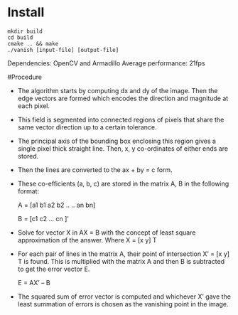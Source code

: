 # Install

```
mkdir build
cd build
cmake .. && make
./vanish [input-file] [output-file]
```

Dependencies: OpenCV and Armadillo
Average performance: 21fps

#Procedure
* The algorithm starts by computing dx and dy of the image.
Then the edge vectors are formed which encodes the direction
and magnitude at each pixel.

* This field is segmented into connected regions of pixels that
share the same vector direction up to a certain tolerance.

* The principal axis of the bounding box enclosing this region
gives a single pixel thick straight line. Then, x, y co-ordinates of
either ends are stored.

* Then the lines are converted to the ax + by = c form.

* These co-efficients (a, b, c) are stored in the matrix A, B in the
following format:

     A = [a1 b1
          a2 b2
            ..
            ..
         an bn]
  
  
  
    B = [c1 c2 ... cn ]'

* Solve for vector X in AX = B with the concept of least
square approximation of the answer. Where X = [x y] T

* For each pair of lines in the matrix A, their point of intersection
X’ = [x y] T is found. This is multiplied with the matrix A and
then B is subtracted to get the error vector E.

    E = AX’ – B

* The squared sum of error vector is computed and whichever
X’ gave the least summation of errors is chosen as the
vanishing point in the image.
